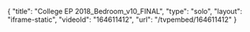 {
    "title": "College EP 2018_Bedroom_v10_FINAL",
    "type": "solo",
    "layout": "iframe-static",
    "videoId": "164611412",
    "url": "\/tvpembed\/164611412"
}
